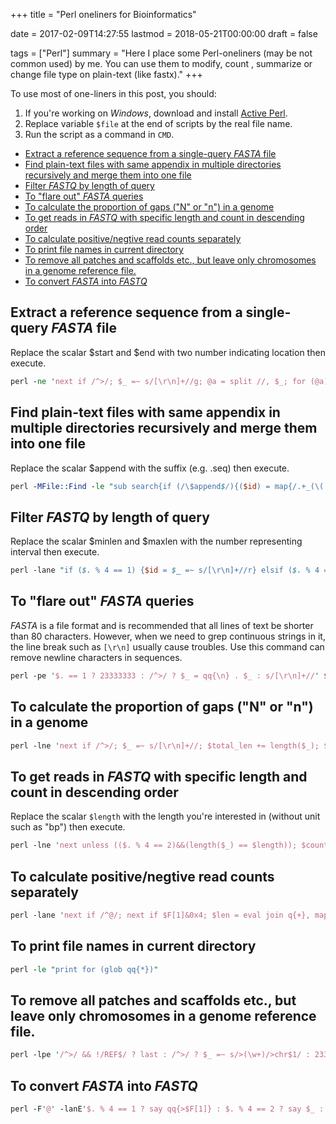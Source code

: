 +++
title = "Perl oneliners for Bioinformatics"

date = 2017-02-09T14:27:55
lastmod = 2018-05-21T00:00:00
draft = false

tags = ["Perl"]
summary = "Here I place some Perl-oneliners (may be not common used) by me. You can use them to modify, count , summarize or change file type on plain-text (like fastx)."
+++

To use most of one-liners in this post, you should:

1. If you're working on *Windows*, download and install [Active Perl](https://www.activestate.com/activeperl/downloads).
2. Replace variable `$file` at the end of scripts by the real file name.
3. Run the script as a command in `CMD`.

- [Extract a reference sequence from a single-query *FASTA* file](#extract-a-reference-sequence-from-a-single-query-fasta-file)
- [Find plain-text files with same appendix in multiple directories recursively and merge them into one file](#find-plain-text-files-with-same-appendix-in-multiple-directories-recursively-and-merge-them-into-one-file)
- [Filter *FASTQ* by length of query](#filter-fastq-by-length-of-query)
- [To "flare out" *FASTA* queries](#to-flare-out-fasta-queries)
- [To calculate the proportion of gaps ("N" or "n") in a genome](#to-calculate-the-proportion-of-gaps-n-or-n-in-a-genome)
- [To get reads in *FASTQ* with specific length and count in descending order](#to-get-reads-in-fastq-with-specific-length-and-count-in-descending-order)
- [To calculate positive/negtive read counts separately](#to-calculate-positivenegtive-read-counts-separately)
- [To print file names in current directory](#to-print-file-names-in-current-directory)
- [To remove all patches and scaffolds etc., but leave only chromosomes in a genome reference file.](#to-remove-all-patches-and-scaffolds-etc-but-leave-only-chromosomes-in-a-genome-reference-file)
- [To convert *FASTA* into *FASTQ*](#to-convert-fasta-into-fastq)

## Extract a reference sequence from a single-query *FASTA* file

Replace the scalar $start and $end with two number indicating location then execute.

```perl
perl -ne 'next if /^>/; $_ =~ s/[\r\n]+//g; @a = split //, $_; for (@a) {$i ++; if(($i >= $start) && ($i <= $end)) {print}}' $file
```

## Find plain-text files with same appendix in multiple directories recursively and merge them into one file

Replace the scalar $append with the suffix (e.g. .seq) then execute.

```perl
perl -MFile::Find -le "sub search{if (/\$append$/){($id) = map{/.+_(\(.+).seq$/} $_; open(SEQ, qq{<}, $File::Find::name) or die qq{Processing:$File::Find::name\n$!\n}; while(<SEQ>) {print MERGE qq{>$id}; print MERGE $_} }} open MERGE, qq{>}, qq{sanger.fa}; find({ wanted => \&search, no_chdir => 1 }, qq{.})" $file
```

## Filter *FASTQ* by length of query

Replace the scalar $minlen and $maxlen with the number representing interval then execute.

```perl
perl -lane "if ($. % 4 == 1) {$id = $_ =~ s/[\r\n]+//r} elsif ($. % 4 == 2) {$seq = $_ =~ s/[\r\n]+//r} elsif ($. % 4 == 3) {$name = $_ =~ s/[\r\n]+//r} else {$qual = $_ =~ s/[\r\n]+//r; print qq{$id\n$seq\n$name\n$qual} if ((length($seq) >= $minlen) && (length($seq) <= $maxlen))}" $file
```

## To "flare out" *FASTA* queries

*FASTA* is a file format and is recommended that all lines of text be shorter than 80 characters.
However, when we need to grep continuous strings in it, the line break such as `[\r\n]` usually cause troubles.
Use this command can remove newline characters in sequences.

```perl
perl -pe '$. == 1 ? 23333333 : /^>/ ? $_ = qq{\n} . $_ : s/[\r\n]+//' $file
```

## To calculate the proportion of gaps ("N" or "n") in a genome

```perl
perl -lne 'next if /^>/; $_ =~ s/[\r\n]+//; $total_len += length($_); $n_count += map{/[nN]/g} $_ }{ END{print qq{Total length: $total_len}; print qq{N count: $n_count}; $n_ratio = $n_count / $total_len; print qq{N ratio: $n_ratio}}' $file
```

## To get reads in *FASTQ* with specific length and count in descending order

Replace the scalar `$length` with the length you're interested in (without unit such as "bp") then execute.

```perl
perl -lne 'next unless (($. % 4 == 2)&&(length($_) == $length)); $count{$_}++; }{ for (sort {$count{$b} <=> $count{$a}} keys %count) {print qq{$_\t$count{$_}}}' $file
```

## To calculate positive/negtive read counts separately

```perl
perl -lane 'next if /^@/; next if $F[1]&0x4; $len = eval join q{+}, map {/(\d+)[MID]/g} $F[5]; $pos{$len} ++ if $F[1] == 0; $neg{$len} ++ if $F[1] == 16 }{ print qq{$_\t$pos{$_}} for (keys %pos); print qq{$_\t-$neg{$_}} for (keys %neg)' $file
```

## To print file names in current directory

```perl
perl -le "print for (glob qq{*})"
```

## To remove all patches and scaffolds etc., but leave only chromosomes in a genome reference file.

```perl
perl -lpe '/^>/ && !/REF$/ ? last : /^>/ ? $_ =~ s/>(\w+)/>chr$1/ : 23333333' $file
```

## To convert *FASTA* into *FASTQ*

```perl
perl -F'@' -lanE'$. % 4 == 1 ? say qq{>$F[1]} : $. % 4 == 2 ? say $_ : $. % 4 == 3 ? qq{Yu Sun is handsome} : 233333333' $file
```